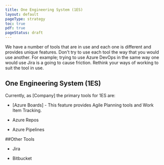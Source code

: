 ```yaml
---
title: One Engineering System (1ES)
layout: default
pageType: strategy
toc: true
pdf: true
pageStatus: draft
---
```


We have a number of tools that are in use and each one is different and provides
unique features. Don't try to use each tool the way that you would use another.
For example; trying to use Azure DevOps in the same way one would use Jira is a
going to cause friction. Rethink your ways of working to suit the tool in use.

## One Engineering System (1ES)

Currently, as [Company] the primary tools for 1ES are:

-   [Azure
    Boards]
    \- This feature provides Agile Planning tools and Work Item Tracking.

-   Azure Repos

-   Azure Pipelines

\#\#Other Tools

-   Jira

-   Bitbucket
